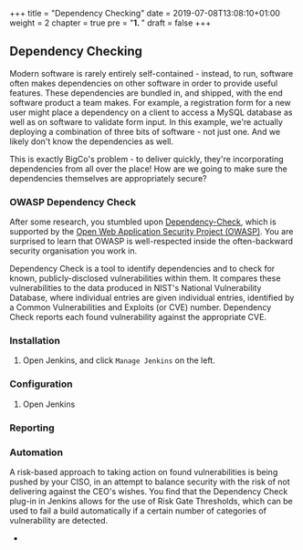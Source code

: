 +++
title = "Dependency Checking"
date = 2019-07-08T13:08:10+01:00
weight = 2
chapter = true
pre = "<b>1. </b>"
draft = false
+++

## Dependency Checking

Modern software is rarely entirely self-contained - instead, to run, software often makes dependencies on other software in order to provide useful features. These dependencies are bundled in, and shipped, with the end software product a team makes. For example, a registration form for a new user might place a dependency on a client to access a MySQL database as well as on software to validate form input. In this example, we're actually deploying a combination of three bits of software - not just one. And we likely don't know the dependencies as well.

This is exactly BigCo's problem - to deliver quickly, they're incorporating dependencies from all over the place! How are we going to make sure the dependencies themselves are appropriately secure?

### OWASP Dependency Check

After some research, you stumbled upon [Dependency-Check](https://jeremylong.github.io/DependencyCheck/), which is supported by the [Open Web Application Security Project (OWASP)](https://owasp.org). You are surprised to learn that OWASP is well-respected inside the often-backward security organisation you work in.

Dependency Check is a tool to identify dependencies and to check for known, publicly-disclosed vulnerabilities within them. It compares these vulnerabilities to the data produced in NIST's National Vulnerability Database, where individual entries are given individual entries, identified by a Common Vulnerabilities and Exploits (or CVE) number. Dependency Check reports each found vulnerability against the appropriate CVE.

### Installation

1. Open Jenkins, and click `Manage Jenkins` on the left.

### Configuration

1. Open Jenkins

### Reporting

### Automation

A risk-based approach to taking action on found vulnerabilities is being pushed by your CISO, in an attempt to balance security with the risk of not delivering against the CEO's wishes. You find that the Dependency Check plug-in in Jenkins allows for the use of Risk Gate Thresholds, which can be used to fail a build automatically if a certain number of categories of vulnerability are detected.

-
